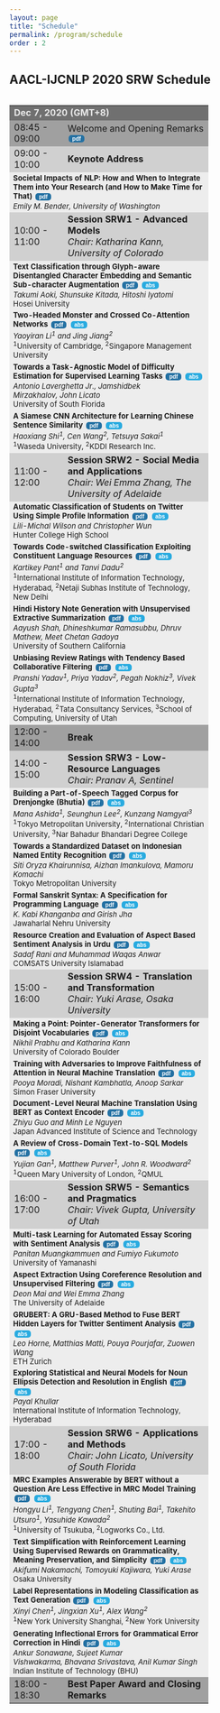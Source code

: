 ```yaml
---
layout: page
title: "Schedule"
permalink: /program/schedule
order : 2
---
```


<style>
input {
  font-size: 10px;
  font-weight: bold;
  color: white;
  background: #29ABE0;
  border-radius: 5px;
  border:none;
  margin: 2px;
}
.pdf_input {
  font-size: 10px;
  font-weight: bold;
  color: white;
  background: #2471A3;
  border-radius: 5px;
  border:none;
  margin: 2px;
}
</style>

## AACL-IJCNLP 2020 SRW Schedule
<div style="float:left; width:70%; font-size: 15px;"> <table> <tbody>
<tr bgcolor="#707070"> <td colspan="2"> <font color="#e9e9e9"> <b>Dec 7, 2020 (GMT+8)</b> </font> </td> </tr>

<tr bgcolor="#a0a0a0">
  <td> 08:45 - 09:00 </td>
  <td> Welcome and Opening Remarks 
  <form action="{{ site.baseurl }}/pdfs/opening_remarks_aacl2020srw.pdf" style='display: inline;'> <input class='pdf_input' type='submit' value='pdf' /> </form>
  </td>
</tr>

<tr bgcolor="#d0d0d0">
  <td> 09:00 - 10:00 </td>
  <td> <b>Keynote Address</b> </td>
</tr>

<tr bgcolor="#ededed">
  <td colspan="2" style="font-size: small;">
  <b>Societal Impacts of NLP: How and When to Integrate Them into Your Research (and How to Make Time for That) </b>
  <form action="{{ site.baseurl }}/pdfs/Bender-AACL-SRW-2020.pdf" style='display: inline;'> <input class='pdf_input' type='submit' value='pdf' /> </form>
  <br>
  <i>Emily M. Bender, University of Washington</i>
  </td>
</tr>

<tr bgcolor="#d0d0d0">
  <td> 10:00 - 11:00 </td>
  <td>
  <b>Session SRW1 - Advanced Models</b> <br> 
  <i>Chair: Katharina Kann, University of Colorado</i>
  </td>
</tr>

<tr bgcolor="#ededed">
  <td colspan="2" style="font-size: small;">
  <b>Text Classification through Glyph-aware Disentangled Character Embedding and Semantic Sub-character Augmentation</b>
  <form action="{{ site.baseurl }}/pdfs/1040_Paper.pdf" style='display: inline;'> <input class='pdf_input' type='submit' value='pdf' /> </form>
  <form action="{{ site.baseurl }}/accepted/1040.html" style='display: inline;'> <input type='submit' value='abs' /> </form> <br>
  <em>Takumi Aoki,&nbsp;Shunsuke Kitada,&nbsp;Hitoshi Iyatomi</em><br>
  Hosei University
  </td>
</tr>

<tr bgcolor="#ededed">
  <td colspan="2" style="font-size: small;">
  <b>Two-Headed Monster and Crossed Co-Attention Networks</b>
  <form action="{{ site.baseurl }}/pdfs/1049_Paper.pdf" style='display: inline;'> <input class='pdf_input' type='submit' value='pdf' /> </form>
  <form action="{{ site.baseurl }}/accepted/1049.html" style='display: inline;'> <input type='submit' value='abs' /> </form> <br>
  <em>Yaoyiran Li<sup>1</sup> and Jing Jiang<sup>2</sup></em><br>
  <sup>1</sup>University of Cambridge, <sup>2</sup>Singapore Management University
  </td>
</tr>

<tr bgcolor="#ededed">
  <td colspan="2" style="font-size: small;">
  <b>Towards a Task-Agnostic Model of Difficulty Estimation for Supervised Learning Tasks</b>
  <form action="{{ site.baseurl }}/pdfs/1052_Paper.pdf" style='display: inline;'> <input class='pdf_input' type='submit' value='pdf' /> </form>
  <form action="{{ site.baseurl }}/accepted/1052.html" style='display: inline;'> <input type='submit' value='abs' /> </form> <br>
  <em>Antonio Laverghetta Jr.,&nbsp;Jamshidbek Mirzakhalov,&nbsp;John Licato</em><br>
  University of South Florida
  </td>
</tr>

<tr bgcolor="#ededed">
  <td colspan="2" style="font-size: small;">
  <b>A Siamese CNN Architecture for Learning Chinese Sentence Similarity</b>
  <form action="{{ site.baseurl }}/pdfs/1062_Paper.pdf" style='display: inline;'> <input class='pdf_input' type='submit' value='pdf' /> </form>
  <form action="{{ site.baseurl }}/accepted/1062.html" style='display: inline;'> <input type='submit' value='abs' /> </form> <br>
  <em>Haoxiang Shi<sup>1</sup>,&nbsp;Cen Wang<sup>2</sup>,&nbsp;Tetsuya Sakai<sup>1</sup></em><br>
  <sup>1</sup>Waseda University, <sup>2</sup>KDDI Research Inc.
  </td>
</tr>

<tr bgcolor="#d0d0d0">
  <td> 11:00 - 12:00 </td>
  <td>
  <b>Session SRW2 - Social Media and Applications</b> <br>
  <i>Chair: Wei Emma Zhang, The University of Adelaide</i>
  </td>
</tr>

<tr bgcolor="#ededed">
  <td colspan="2" style="font-size: small;">
  <b>Automatic Classification of Students on Twitter Using Simple Profile Information</b>
  <form action="{{ site.baseurl }}/pdfs/1050_Paper.pdf" style='display: inline;'> <input class='pdf_input' type='submit' value='pdf' /> </form>
  <form action="{{ site.baseurl }}/accepted/1050.html" style='display: inline;'> <input type='submit' value='abs' /> </form> <br>
  <em>Lili-Michal Wilson and Christopher Wun</em><br>
  Hunter College High School
  </td>
</tr>

<tr bgcolor="#ededed">
  <td colspan="2" style="font-size: small;">
  <b>Towards Code-switched Classification Exploiting Constituent Language Resources</b>
  <form action="{{ site.baseurl }}/pdfs/1047_Paper.pdf" style='display: inline;'> <input class='pdf_input' type='submit' value='pdf' /> </form>
  <form action="{{ site.baseurl }}/accepted/1047.html" style='display: inline;'> <input type='submit' value='abs' /> </form> <br>
  <em>Kartikey Pant<sup>1</sup> and Tanvi Dadu<sup>2</sup></em><br>
  <sup>1</sup>International Institute of Information Technology, Hyderabad, <sup>2</sup>Netaji Subhas Institute of Technology, New Delhi
  </td>
</tr>

<tr bgcolor="#ededed">
  <td colspan="2" style="font-size: small;">
  <b>Hindi History Note Generation with Unsupervised Extractive Summarization</b>
  <form action="{{ site.baseurl }}/pdfs/1055_Paper.pdf" style='display: inline;'> <input class='pdf_input' type='submit' value='pdf' /> </form>
  <form action="{{ site.baseurl }}/accepted/1055.html" style='display: inline;'> <input type='submit' value='abs' /> </form> <br>
  <em>Aayush Shah,&nbsp;Dhineshkumar Ramasubbu,&nbsp;Dhruv Mathew,&nbsp;Meet Chetan Gadoya</em><br>
  University of Southern California
  </td>
</tr>

<tr bgcolor="#ededed">
  <td colspan="2" style="font-size: small;">
  <b>Unbiasing Review Ratings with Tendency Based Collaborative Filtering</b>
  <form action="{{ site.baseurl }}/pdfs/1032_Paper.pdf" style='display: inline;'> <input class='pdf_input' type='submit' value='pdf' /> </form>
  <form action="{{ site.baseurl }}/accepted/1032.html" style='display: inline;'> <input type='submit' value='abs' /> </form> <br>
  <em>Pranshi Yadav<sup>1</sup>,&nbsp;Priya Yadav<sup>2</sup>,&nbsp;Pegah Nokhiz<sup>3</sup>,&nbsp;Vivek Gupta<sup>3</sup></em><br>
  <sup>1</sup>International Institute of Information Technology, Hyderabad, <sup>2</sup>Tata Consultancy Services, <sup>3</sup>School of Computing, University of Utah
  </td>
</tr>

<tr bgcolor="#a0a0a0">
  <td> 12:00 - 14:00 </td>
  <td> <b>Break</b> </td>
</tr>

<tr bgcolor="#d0d0d0">
  <td> 14:00 - 15:00 </td>
  <td>
  <b>Session SRW3 - Low-Resource Languages</b> <br>
  <i>Chair: Pranav A, Sentinel </i> 
  </td>
</tr>

<tr bgcolor="#ededed">
  <td colspan="2" style="font-size: small;">
  <b>Building a Part-of-Speech Tagged Corpus for Drenjongke (Bhutia)</b>
  <form action="{{ site.baseurl }}/pdfs/1031_Paper.pdf" style='display: inline;'> <input class='pdf_input' type='submit' value='pdf' /> </form>
  <form action="{{ site.baseurl }}/accepted/1031.html" style='display: inline;'> <input type='submit' value='abs' /> </form> <br>
  <em>Mana Ashida<sup>1</sup>,&nbsp;Seunghun Lee<sup>2</sup>,&nbsp;Kunzang Namgyal<sup>3</sup></em><br>
  <sup>1</sup>Tokyo Metropolitan University, <sup>2</sup>International Christian University, <sup>3</sup>Nar Bahadur Bhandari Degree College
  </td>
</tr>

<tr bgcolor="#ededed">
  <td colspan="2" style="font-size: small;">
  <b>Towards a Standardized Dataset on Indonesian Named Entity Recognition</b>
  <form action="{{ site.baseurl }}/pdfs/1035_Paper.pdf" style='display: inline;'> <input class='pdf_input' type='submit' value='pdf' /> </form>
  <form action="{{ site.baseurl }}/accepted/1035.html" style='display: inline;'> <input type='submit' value='abs' /> </form> <br>
  <em>Siti Oryza Khairunnisa,&nbsp;Aizhan Imankulova,&nbsp;Mamoru Komachi</em><br>
  Tokyo Metropolitan University
  </td>
</tr>

<tr bgcolor="#ededed">
  <td colspan="2" style="font-size: small;">
  <b>Formal Sanskrit Syntax: A Specification for Programming Language</b>
  <form action="{{ site.baseurl }}/pdfs/1046_Paper.pdf" style='display: inline;'> <input class='pdf_input' type='submit' value='pdf' /> </form>
  <form action="{{ site.baseurl }}/accepted/1046.html" style='display: inline;'> <input type='submit' value='abs' /> </form> <br>
  <em>K. Kabi Khanganba and Girish Jha</em><br>
  Jawaharlal Nehru University
  </td>
</tr>

<tr bgcolor="#ededed">
  <td colspan="2" style="font-size: small;">
  <b>Resource Creation and Evaluation of Aspect Based Sentiment Analysis in Urdu</b>
  <form action="{{ site.baseurl }}/pdfs/1019_Paper.pdf" style='display: inline;'> <input class='pdf_input' type='submit' value='pdf' /> </form>
  <form action="{{ site.baseurl }}/accepted/1019.html" style='display: inline;'> <input type='submit' value='abs' /> </form> <br>
  <em>Sadaf Rani and Muhammad Waqas Anwar</em><br>
  COMSATS University Islamabad
  </td>
</tr>

<tr bgcolor="#d0d0d0">
  <td> 15:00 - 16:00 </td>
  <td>
  <b>Session SRW4 - Translation and Transformation</b> <br>
  <i>Chair: Yuki Arase, Osaka University</i>
  </td>
</tr>

<tr bgcolor="#ededed">
  <td colspan="2" style="font-size: small;">
  <b>Making a Point: Pointer-Generator Transformers for Disjoint Vocabularies</b>
  <form action="{{ site.baseurl }}/pdfs/1059_Paper.pdf" style='display: inline;'> <input class='pdf_input' type='submit' value='pdf' /> </form>
  <form action="{{ site.baseurl }}/accepted/1059.html" style='display: inline;'> <input type='submit' value='abs' /> </form> <br>
  <em>Nikhil Prabhu and Katharina Kann</em><br>
  University of Colorado Boulder
  </td>
</tr>

<tr bgcolor="#ededed">
  <td colspan="2" style="font-size: small;">
  <b>Training with Adversaries to Improve Faithfulness of Attention in Neural Machine Translation</b>
  <form action="{{ site.baseurl }}/pdfs/1051_Paper.pdf" style='display: inline;'> <input class='pdf_input' type='submit' value='pdf' /> </form>
  <form action="{{ site.baseurl }}/accepted/1051.html" style='display: inline;'> <input type='submit' value='abs' /> </form> <br>
  <em>Pooya Moradi,&nbsp;Nishant Kambhatla,&nbsp;Anoop Sarkar</em><br>
  Simon Fraser University
  </td>
</tr>

<tr bgcolor="#ededed">
  <td colspan="2" style="font-size: small;">
  <b>Document-Level Neural Machine Translation Using BERT as Context Encoder</b>
  <form action="{{ site.baseurl }}/pdfs/1064_Paper.pdf" style='display: inline;'> <input class='pdf_input' type='submit' value='pdf' /> </form>
  <form action="{{ site.baseurl }}/accepted/1064.html" style='display: inline;'> <input type='submit' value='abs' /> </form> <br>
  <em>Zhiyu Guo and Minh Le Nguyen</em><br>
  Japan Advanced Institute of Science and Technology
  </td>
</tr>

<tr bgcolor="#ededed">
  <td colspan="2" style="font-size: small;">
  <b>A Review of Cross-Domain Text-to-SQL Models</b>
  <form action="{{ site.baseurl }}/pdfs/1029_Paper.pdf" style='display: inline;'> <input class='pdf_input' type='submit' value='pdf' /> </form>
  <form action="{{ site.baseurl }}/accepted/1029.html" style='display: inline;'> <input type='submit' value='abs' /> </form> <br>
  <em>Yujian Gan<sup>1</sup>,&nbsp;Matthew Purver<sup>1</sup>,&nbsp;John R. Woodward<sup>2</sup></em><br>
  <sup>1</sup>Queen Mary University of London, <sup>2</sup>QMUL
  </td>
</tr>

<tr bgcolor="#d0d0d0">
  <td> 16:00 - 17:00 </td>
  <td>
  <b>Session SRW5 - Semantics and Pragmatics</b> <br>
  <i>Chair: Vivek Gupta, University of Utah</i>
  </td>
</tr>

<tr bgcolor="#ededed">
  <td colspan="2" style="font-size: small;">
  <b>Multi-task Learning for Automated Essay Scoring with Sentiment Analysis</b>
  <form action="{{ site.baseurl }}/pdfs/1054_Paper.pdf" style='display: inline;'> <input class='pdf_input' type='submit' value='pdf' /> </form>
  <form action="{{ site.baseurl }}/accepted/1054.html" style='display: inline;'> <input type='submit' value='abs' /> </form> <br>
  <em>Panitan Muangkammuen and Fumiyo Fukumoto</em><br>
  University of Yamanashi
  </td>
</tr>

<tr bgcolor="#ededed">
  <td colspan="2" style="font-size: small;">
  <b>Aspect Extraction Using Coreference Resolution and Unsupervised Filtering</b>
  <form action="{{ site.baseurl }}/pdfs/1023_Paper.pdf" style='display: inline;'> <input class='pdf_input' type='submit' value='pdf' /> </form>
  <form action="{{ site.baseurl }}/accepted/1023.html" style='display: inline;'> <input type='submit' value='abs' /> </form> <br>
  <em>Deon Mai and Wei Emma Zhang</em><br>
  The University of Adelaide
  </td>
</tr>

<tr bgcolor="#ededed">
  <td colspan="2" style="font-size: small;">
  <b>GRUBERT: A GRU-Based Method to Fuse BERT Hidden Layers for Twitter Sentiment Analysis</b>
  <form action="{{ site.baseurl }}/pdfs/1025_Paper.pdf" style='display: inline;'> <input class='pdf_input' type='submit' value='pdf' /> </form>
  <form action="{{ site.baseurl }}/accepted/1025.html" style='display: inline;'> <input type='submit' value='abs' /> </form> <br>
  <em>Leo Horne,&nbsp;Matthias Matti,&nbsp;Pouya Pourjafar,&nbsp;Zuowen Wang</em><br>
  ETH Zurich
  </td>
</tr>

<tr bgcolor="#ededed">
  <td colspan="2" style="font-size: small;">
  <b>Exploring Statistical and Neural Models for Noun Ellipsis Detection and Resolution in English</b>
  <form action="{{ site.baseurl }}/pdfs/1017_Paper.pdf" style='display: inline;'> <input class='pdf_input' type='submit' value='pdf' /> </form>
  <form action="{{ site.baseurl }}/accepted/1017.html" style='display: inline;'> <input type='submit' value='abs' /> </form> <br>
  <em>Payal Khullar</em><br>
  International Institute of Information Technology, Hyderabad
  </td>
</tr>

<tr bgcolor="#d0d0d0">
  <td> 17:00 - 18:00 </td>
  <td>
  <b>Session SRW6 - Applications and Methods</b> <br>
  <i>Chair: John Licato, University of South Florida</i>
  </td>
</tr>

<tr bgcolor="#ededed">
  <td colspan="2" style="font-size: small;">
  <b>MRC Examples Answerable by BERT without a Question Are Less Effective in MRC Model Training</b>
  <form action="{{ site.baseurl }}/pdfs/1058_Paper.pdf" style='display: inline;'> <input class='pdf_input' type='submit' value='pdf' /> </form>
  <form action="{{ site.baseurl }}/accepted/1058.html" style='display: inline;'> <input type='submit' value='abs' /> </form> <br>
  <em>Hongyu Li<sup>1</sup>,&nbsp;Tengyang Chen<sup>1</sup>,&nbsp;Shuting Bai<sup>1</sup>,&nbsp;Takehito Utsuro<sup>1</sup>,&nbsp;Yasuhide Kawada<sup>2</sup></em><br>
  <sup>1</sup>University of Tsukuba, <sup>2</sup>Logworks Co., Ltd.
  </td>
</tr>

<tr bgcolor="#ededed">
  <td colspan="2" style="font-size: small;">
  <b>Text Simplification with Reinforcement Learning Using Supervised Rewards on Grammaticality, Meaning Preservation, and Simplicity</b>
  <form action="{{ site.baseurl }}/pdfs/1027_Paper.pdf" style='display: inline;'> <input class='pdf_input' type='submit' value='pdf' /> </form>
  <form action="{{ site.baseurl }}/accepted/1027.html" style='display: inline;'> <input type='submit' value='abs' /> </form> <br>
  <em>Akifumi Nakamachi,&nbsp;Tomoyuki Kajiwara,&nbsp;Yuki Arase</em><br>
  Osaka University
  </td>
</tr>

<tr bgcolor="#ededed">
  <td colspan="2" style="font-size: small;">
  <b>Label Representations in Modeling Classification as Text Generation</b>
  <form action="{{ site.baseurl }}/pdfs/1066_Paper.pdf" style='display: inline;'> <input class='pdf_input' type='submit' value='pdf' /> </form>
  <form action="{{ site.baseurl }}/accepted/1066.html" style='display: inline;'> <input type='submit' value='abs' /> </form> <br>
  <em>Xinyi Chen<sup>1</sup>,&nbsp;Jingxian Xu<sup>1</sup>,&nbsp;Alex Wang<sup>2</sup></em><br>
  <sup>1</sup>New York University Shanghai, <sup>2</sup>New York University
  </td>
</tr>

<tr bgcolor="#ededed">
  <td colspan="2" style="font-size: small;">
  <b>Generating Inflectional Errors for Grammatical Error Correction in Hindi</b>
  <form action="{{ site.baseurl }}/pdfs/1039_Paper.pdf" style='display: inline;'> <input class='pdf_input' type='submit' value='pdf' /> </form>
  <form action="{{ site.baseurl }}/accepted/1039.html" style='display: inline;'> <input type='submit' value='abs' /> </form> <br>
  <em>Ankur Sonawane,&nbsp;Sujeet Kumar Vishwakarma,&nbsp;Bhavana Srivastava,&nbsp;Anil Kumar Singh</em><br>
  Indian Institute of Technology (BHU)
  </td>
</tr>

<tr bgcolor="#a0a0a0">
  <td> 18:00 - 18:30 </td>
  <td> <b>Best Paper Award and Closing Remarks</b> </td>
</tr>
</tbody> </table> </div>

<br>
<br>
<br>

<script>mendeleyWebImporter = { open: function () { window.postMessage('0.523632117737538', 'https://www.softconf.com') } }</script>
